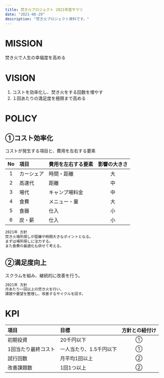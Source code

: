 ```yaml
---
title: 焚き火プロジェクト 2021年度サマリ
date: "2021-08-29"
description: "焚き火プロジェクト資料です。"
---
```



# MISSION

焚き火で人生の幸福度を高める

# VISION

1. コストを効率化し、焚き火をする回数を増やす
2. １回あたりの満足度を極限まで高める

# POLICY

## ①コスト効率化

コストが発生する項目と、費用を左右する要素

|No|項目|費用を左右する要素|影響の大きさ|
|:-:|:--|:--|:-:|
|1|カーシェア|時間・距離|大|
|2|高速代|距離|中|
|3|場代|キャンプ場料金|中|
|4|食費|メニュー・量|大|
|5|食器|仕入|小|
|6|炭・薪|仕入|小|

```markdown
2021年 方針
焚き火場所探しが距離や時間大きなポイントとなる。
まずは場所探しに注力する。
また食費の最適化も併せて考える。
```

## ②満足度向上

スクラムを組み、継続的に改善を行う。

```markdown
2021年 方針
月あたり一回以上の焚き火を行い、
課題や要望を整理し、改善するサイクルを回す。
```

# KPI

|項目|目標|方針との紐付け|
|:--|:--|:-:|
|初期投資|20千円以下|①|
|1回当たり最終コスト|一人当たり、1.5千円以下|①|
|試行回数|月平均1回以上|②|
|改善課題数|1回1つ以上|②|

